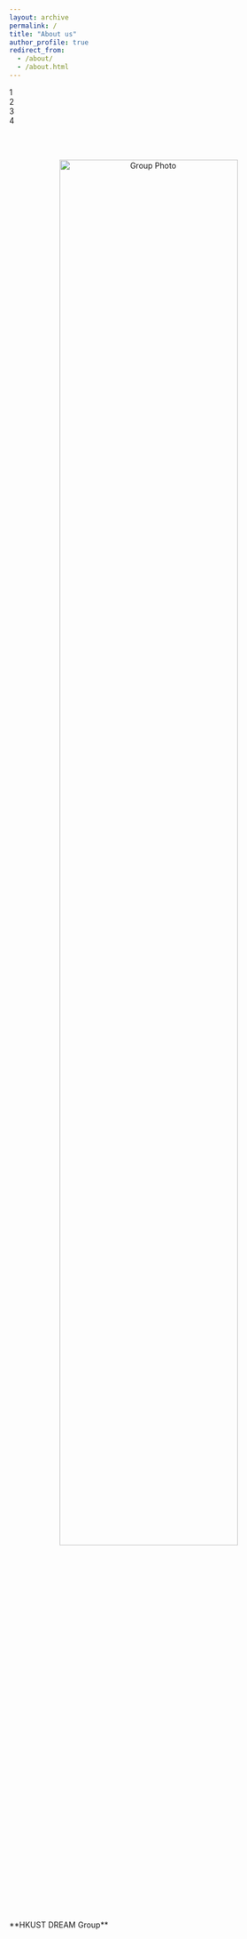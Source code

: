 ```yaml
---
layout: archive
permalink: /
title: "About us"
author_profile: true
redirect_from: 
  - /about/
  - /about.html
---
```


<link rel="stylesheet" href="/assets/css/style_slide.css">

<div class="slider-container">
  <div class="slider">
    <div class="slides">
      <div id="slides__1" class="slide">
        <span class="slide__text">1</span>
        <a class="slide__prev" href="#slides__4" title="Next"></a>
        <a class="slide__next" href="#slides__2" title="Next"></a>
      </div>
      <div id="slides__2" class="slide">
        <span class="slide__text">2</span>
        <a class="slide__prev" href="#slides__1" title="Prev"></a>
        <a class="slide__next" href="#slides__3" title="Next"></a>
      </div>
      <div id="slides__3" class="slide">
        <span class="slide__text">3</span>
        <a class="slide__prev" href="#slides__2" title="Prev"></a>
        <a class="slide__next" href="#slides__4" title="Next"></a>
      </div>
      <div id="slides__4" class="slide">
        <span class="slide__text">4</span>
        <a class="slide__prev" href="#slides__3" title="Prev"></a>
        <a class="slide__next" href="#slides__1" title="Prev"></a>
      </div>
    </div>
    <div class="slider__nav">
      <a class="slider__navlink" href="#slides__1"></a>
      <a class="slider__navlink" href="#slides__2"></a>
      <a class="slider__navlink" href="#slides__3"></a>
      <a class="slider__navlink" href="#slides__4"></a>
    </div>
  </div>
</div>

<br/><br/>
<center>
  <img title="Group Photo" src="/images/group1.jpg" width="80%">
  <br/><br/>
</center>
<br/><br/>
**HKUST DREAM Group**
